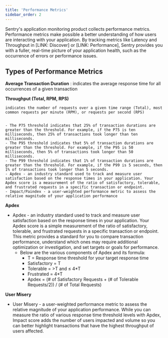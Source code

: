 ```yaml
---
title: 'Performance Metrics'
sidebar_order: 2
---
```


Sentry's application monitoring product collects performance metrics. Performance metrics make possible a better understanding of how users are interacting with your application. By tracking metrics like Latency and Throughput in [LINK: Discover] or [LINK: Performance], Sentry provides you with a fuller, real-time picture of your application health, such as the occurrence of errors or performance issues.

## Types of Performance Metrics

**Average Transaction Duration**
: indicates the average response time for all occurrences of a given transaction
    
**Throughput (Total, RPM, RPS)** 

    indicates the number of requests over a given time range (Total), most common requests per minute (RPM), or requests per second (RPS)
    
    
    - The P75 threshold indicates that 25% of transaction durations are greater than the threshold. For example, if the P75 is ten milliseconds, then 25% of transactions took longer than ten milliseconds.
    - The P95 threshold indicates that 5% of transaction durations are greater than the threshold. For example, if the P95 is 50 milliseconds, then 5% of transactions took longer than 50 milliseconds.
    - The P99 threshold indicates that 1% of transaction durations are greater than the threshold. For example, if the P99 is 5 seconds, then 1% of transactions took longer than 5 seconds.
    - Apdex - an industry standard used to track and measure user satisfaction based on the response times in your application. Your Apdex score is a measurement of the ratio of satisfactory, tolerable, and frustrated requests in a specific transaction or endpoint.
    - Impact/Paindex - a user-weighted performance metric to assess the relative magnitude of your application performance

**Apdex** 

- Apdex - an industry standard used to track and measure user satisfaction based on the response times in your application. Your Apdex score is a simple measurement of the ratio of satisfactory, tolerable, and frustrated requests in a specific transaction or endpoint. This metric provides a standard for you to compare transaction performance, understand which ones may require additional optimization or investigation, and set targets or goals for performance.
    - Below are the various components of Apdex and its formula:
        - T = Response time threshold for your target response time
        - Satisfactory = T
        - Tolerable = >T and ≤ 4*T
        - Frustrated = 4*T
        - Apdex = (# of Satisfactory Requests + (# of Tolerable Requests/2)) / (# of Total Requests)
    
**User Misery**

- User Misery - a user-weighted performance metric to assess the relative magnitude of your application performance. While you can measure the ratio of various response time threshold levels with Apdex, Impact score adds the number of users impacted and volume so you can better highlight transactions that have the highest throughput of users affected.